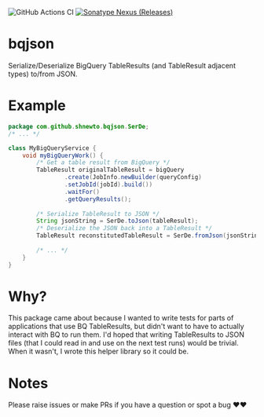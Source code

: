 ![GitHub Actions CI](https://github.com/shnewto/bqjson/workflows/CI/badge.svg?branch=main)
[![Sonatype Nexus (Releases)](https://img.shields.io/nexus/r/com.github.shnewto/bqjson?server=https%3A%2F%2Foss.sonatype.org%2F)](https://search.maven.org/artifact/com.github.shnewto/bqjson)
# bqjson
Serialize/Deserialize BigQuery TableResults (and TableResult adjacent types) to/from JSON.

# Example
```java
package com.github.shnewto.bqjson.SerDe;
/* ... */

class MyBigQueryService {
    void myBigQueryWork() {
        /* Get a table result from BigQuery */
        TableResult originalTableResult = bigQuery
                .create(JobInfo.newBuilder(queryConfig)
                .setJobId(jobId).build())
                .waitFor()
                .getQueryResults();
        
        /* Serialize TableResult to JSON */
        String jsonString = SerDe.toJson(tableResult);
        /* Deserialize the JSON back into a TableResult */
        TableResult reconstitutedTableResult = SerDe.fromJson(jsonString, TableResult.class);
        
        /* ... */
    }
}
```

# Why?

This package came about because I wanted to write tests for parts of applications that use 
BQ TableResults, but didn't want to have to actually interact with BQ to run them. I'd hoped
that writing TableResults to JSON files (that I could read in and use on the next test runs) would be trivial.
When it wasn't, I wrote this helper library so it could be.


# Notes

Please raise issues or make PRs if you have a question or spot a bug :heart::heart:
